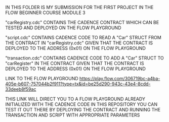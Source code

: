 IN THIS FOLDER IS MY SUBMISSION FOR THE FIRST PROJECT IN THE FLOW BEGINNER COURSE
MODULE 3

"carRegistry.cdc" CONTAINS THE CADENCE CONTRACT WHICH CAN BE TESTED AND DEPLOYED ON THE FLOW PLAYGROUND

"script.cdc" CONTAINS CADENCE CODE TO READ A "Car" STRUCT FROM THE CONTRACT IN "carRegistry.cdc"  GIVEN THAT THE CONTRACT IS DEPLOYED TO THE ADDRESS (0x01) ON THE FLOW PLAYGROUND

"transaction.cdc" CONTAINS CADENCE CODE TO ADD A "Car" STRUCT TO "carRegister" IN THE CONTRACT GIVEN THAT THE CONTRACT IS DEPLOYED TO THE ADDRESS (0x01) ON THE FLOW PLAYGROUND

LINK TO THE FLOW PLAYGROUND
https://play.flow.com/306719bc-a4ba-405e-b607-757044b2f911?type=tx&id=be25d290-943c-43e4-8cdd-33deeb8f59ac

THIS LINK WILL DIRECT YOU TO A FLOW PLAYGROUND ALREADY INITIALIZED WITH THE CADENCE CODE IN THIS REPOSITORY
YOU CAN TEST IT OUT THERE BY DEPLOYING THE CONTRACT AND RUNNING THE TRANSACTION AND SCRIPT WITH APPROPRIATE PARAMETERS